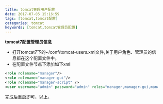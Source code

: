 ```yaml
---
title: tomcat管理用户配置
date: 2017-07-05 15:16:59
tags: [tomcat,tomcat配置]
categories: tomcat
keywords: [tomcat,tomcat管理员配置]
---
```


**tomcat7配置管理员信息**   
* 打开tomcat7下的~/conf/tomcat-users.xml文件,关于用户角色、管理员的信息都在这个配置文件中。
* 在配置文件<tomcat-users>节点下添加如下xml   

``` xml
<role rolename="manager"/>  
<role rolename="manager-gui"/>  
<role rolename="manager-script" />  
<user username="admin" password="admin" roles="manager,manager-gui,manager-script"/>  
```
完成后重启即可，以上。
<!-- more -->









